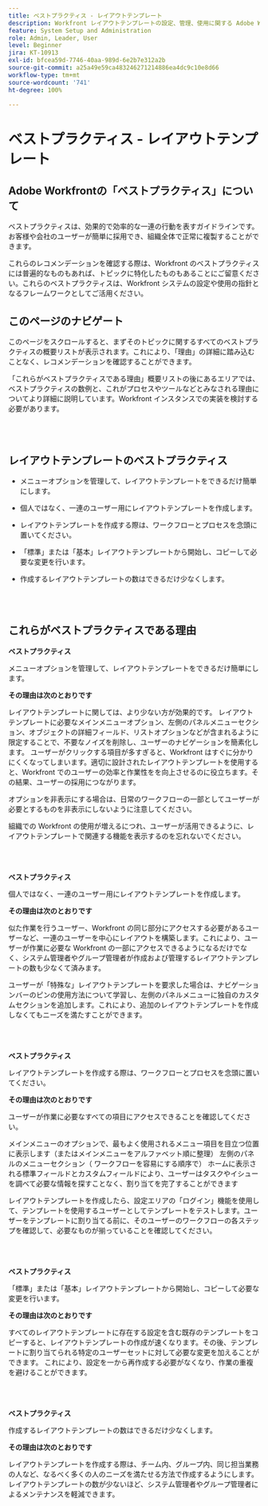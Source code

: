 ```yaml
---
title: ベストプラクティス - レイアウトテンプレート
description: Workfront レイアウトテンプレートの設定、管理、使用に関する Adobe Workfront のエキスパートによるベストプラクティスのレコメンデーションを説明します。
feature: System Setup and Administration
role: Admin, Leader, User
level: Beginner
jira: KT-10913
exl-id: bfcea59d-7746-40aa-989d-6e2b7e312a2b
source-git-commit: a25a49e59ca483246271214886ea4dc9c10e8d66
workflow-type: tm+mt
source-wordcount: '741'
ht-degree: 100%

---
```


# ベストプラクティス - レイアウトテンプレート

## Adobe Workfrontの「ベストプラクティス」について

ベストプラクティスは、効果的で効率的な一連の行動を表すガイドラインです。お客様や会社のユーザーが簡単に採用でき、組織全体で正常に複製することができます。

これらのレコメンデーションを確認する際は、Workfront のベストプラクティスには普遍的なものもあれば、トピックに特化したものもあることにご留意ください。これらのベストプラクティスは、Workfront システムの設定や使用の指針となるフレームワークとしてご活用ください。

## このページのナビゲート

このページをスクロールすると、まずそのトピックに関するすべてのベストプラクティスの概要リストが表示されます。これにより、「理由」の詳細に踏み込むことなく、レコメンデーションを確認することができます。

「これらがベストプラクティスである理由」概要リストの後にあるエリアでは、ベストプラクティスの数例と、これがプロセスやツールなどとみなされる理由についてより詳細に説明しています。Workfront インスタンスでの実装を検討する必要があります。

</br>
</br>

## レイアウトテンプレートのベストプラクティス

* メニューオプションを管理して、レイアウトテンプレートをできるだけ簡単にします。

* 個人ではなく、一連のユーザー用にレイアウトテンプレートを作成します。

* レイアウトテンプレートを作成する際は、ワークフローとプロセスを念頭に置いてください。

* 「標準」または「基本」レイアウトテンプレートから開始し、コピーして必要な変更を行います。

* 作成するレイアウトテンプレートの数はできるだけ少なくします。

</br>
</br>

## これらがベストプラクティスである理由

**ベストプラクティス**

メニューオプションを管理して、レイアウトテンプレートをできるだけ簡単にします。

**その理由は次のとおりです**

レイアウトテンプレートに関しては、より少ない方が効果的です。 レイアウトテンプレートに必要なメインメニューオプション、左側のパネルメニューセクション、オブジェクトの詳細フィールド、リストオプションなどが含まれるように限定することで、不要なノイズを削除し、ユーザーのナビゲーションを簡素化します。 ユーザーがクリックする項目が多すぎると、Workfront はすぐに分かりにくくなってしまいます。適切に設計されたレイアウトテンプレートを使用すると、Workfront でのユーザーの効率と作業性をを向上させるのに役立ちます。その結果、ユーザーの採用につながります。

オプションを非表示にする場合は、日常のワークフローの一部としてユーザーが必要とするものを非表示にしないように注意してください。

組織での Workfront の使用が増えるにつれ、ユーザーが活用できるように、レイアウトテンプレートで関連する機能を表示するのを忘れないでください。

</br>
</br>

**ベストプラクティス**

個人ではなく、一連のユーザー用にレイアウトテンプレートを作成します。

**その理由は次のとおりです**

似た作業を行うユーザー、Workfront の同じ部分にアクセスする必要があるユーザーなど、一連のユーザーを中心にレイアウトを構築します。これにより、ユーザーが作業に必要な Workfront の一部にアクセスできるようになるだけでなく、システム管理者やグループ管理者が作成および管理するレイアウトテンプレートの数も少なくて済みます。

ユーザーが「特殊な」レイアウトテンプレートを要求した場合は、ナビゲーションバーのピンの使用方法について学習し、左側のパネルメニューに独自のカスタムセクションを追加します。これにより、追加のレイアウトテンプレートを作成しなくてもニーズを満たすことができます。

</br>
</br>

**ベストプラクティス**

レイアウトテンプレートを作成する際は、ワークフローとプロセスを念頭に置いてください。

**その理由は次のとおりです**

ユーザーが作業に必要なすべての項目にアクセスできることを確認してください。

メインメニューのオプションで、最もよく使用されるメニュー項目を目立つ位置に表示します（またはメインメニューをアルファベット順に整理）
左側のパネルのメニューセクション（ ワークフローを容易にする順序で）
ホームに表示される標準フィールドとカスタムフィールドにより、ユーザーはタスクやイシューを調べて必要な情報を探すことなく、割り当てを完了することができます

レイアウトテンプレートを作成したら、設定エリアの「ログイン」機能を使用して、テンプレートを使用するユーザーとしてテンプレートをテストします。ユーザーをテンプレートに割り当てる前に、そのユーザーのワークフローの各ステップを確認して、必要なものが揃っていることを確認してください。

</br>
</br>

**ベストプラクティス**

「標準」または「基本」レイアウトテンプレートから開始し、コピーして必要な変更を行います。

**その理由は次のとおりです**

すべてのレイアウトテンプレートに存在する設定を含む既存のテンプレートをコピーすると、レイアウトテンプレートの作成が速くなります。その後、テンプレートに割り当てられる特定のユーザーセットに対して必要な変更を加えることができます。 これにより、設定を一から再作成する必要がなくなり、作業の重複を避けることができます。

</br>
</br>


**ベストプラクティス**

作成するレイアウトテンプレートの数はできるだけ少なくします。

**その理由は次のとおりです**

レイアウトテンプレートを作成する際は、チーム内、グループ内、同じ担当業務の人など、なるべく多くの人のニーズを満たせる方法で作成するようにします。レイアウトテンプレートの数が少ないほど、システム管理者やグループ管理者によるメンテナンスを軽減できます。
